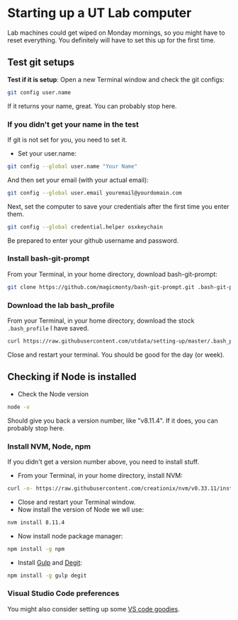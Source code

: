 # Starting up a UT Lab computer

Lab machines could get wiped on Monday mornings, so you might have to reset everything. You definitely will have to set this up for the first time.

## Test git setups

**Test if it is setup**: Open a new Terminal window and check the git configs:

```bash
git config user.name
```

If it returns your name, great. You can probably stop here.

### If you didn't get your name in the test

If git is not set for you, you need to set it.

- Set your user.name:

```bash
git config --global user.name "Your Name"
```

And then set your email (with your actual email):

```bash
git config --global user.email youremail@yourdomain.com
```

Next, set the computer to save your credentials after the first time you enter them.

```bash
git config --global credential.helper osxkeychain
```

Be prepared to enter your github username and password.

### Install bash-git-prompt

From your Terminal, in your home directory, download bash-git-prompt:

```bash
git clone https://github.com/magicmonty/bash-git-prompt.git .bash-git-prompt --depth=1
```

### Download the lab bash_profile

From your Terminal, in your home directory, download the stock `.bash_profile` I have saved.

```bash
curl https://raw.githubusercontent.com/utdata/setting-up/master/.bash_profile-lab > .bash_profile
```

Close and restart your terminal. You should be good for the day (or week).

## Checking if Node is installed

- Check the Node version

```bash
node -v
```

Should give you back a version number, like "v8.11.4". If it does, you can probably stop here.

### Install NVM, Node, npm

If you didn't get a version number above, you need to install stuff.

- From your Terminal, in your home directory, install NVM:

```bash
curl -o- https://raw.githubusercontent.com/creationix/nvm/v0.33.11/install.sh | bash
```

- Close and restart your Terminal window.
- Now install the version of Node we wll use:

```bash
nvm install 8.11.4
```

- Now install node package manager:

```bash
npm install -g npm
```

- Install [Gulp](https://gulpjs.com/) and [Degit](https://www.npmjs.com/package/degit):

```bash
npm install -g gulp degit
```

### Visual Studio Code preferences

You might also consider setting up some [VS code goodies](vscode-goodies.md).

